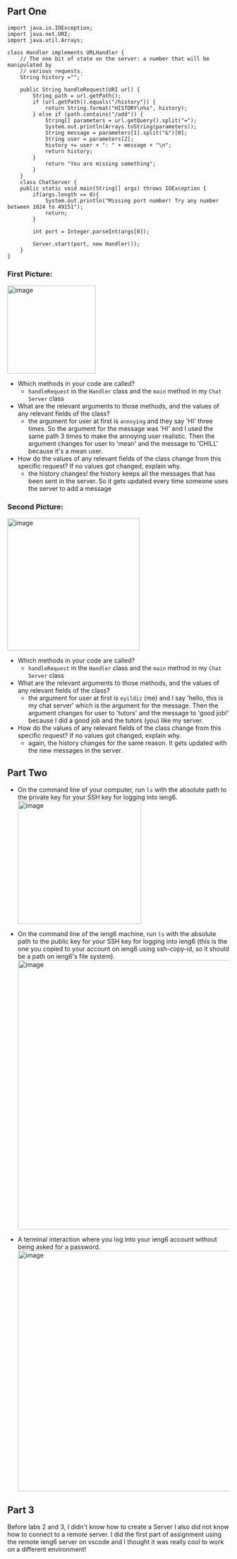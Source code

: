 ## Part One

```
import java.io.IOException;
import java.net.URI;
import java.util.Arrays;

class Handler implements URLHandler {
    // The one bit of state on the server: a number that will be manipulated by
    // various requests.
    String history ="";`

    public String handleRequest(URI url) {
        String path = url.getPath();
        if (url.getPath().equals("/history")) {
            return String.format("HISTORY\n%s", history);
        } else if (path.contains("/add")) {
            String[] parameters = url.getQuery().split("=");
            System.out.println(Arrays.toString(parameters));
            String message = parameters[1].split("&")[0];
            String user = parameters[2];
            history += user + ": " + message + "\n";
            return history;
        } 
            return "You are missing something";
        }
    } 
    class ChatServer {
    public static void main(String[] args) throws IOException {
        if(args.length == 0){
            System.out.println("Missing port number! Try any number between 1024 to 49151");
            return;
        }

        int port = Integer.parseInt(args[0]);

        Server.start(port, new Handler());
    }
} 
```

### First Picture:
<img width="200" alt="image" src="https://github.com/ebyildiz/cse15l-lab-reports/assets/131305803/fe6ce8c9-b712-457d-b697-eef13a6883a8"> 

+ Which methods in your code are called?
    - `handleRequest` in the `Handler` class and the `main` method in my `Chat Server` class
+ What are the relevant arguments to those methods, and the values of any relevant fields of the class?
    - the argument for user at first is `annoying` and they say 'HI' three times. So the argument for the message was 'HI' and I used the same path 3 times to make the annoying user realistic. Then the argument changes for user to 'mean' and the message to 'CHILL' because it's a mean user.
+ How do the values of any relevant fields of the class change from this specific request? If no values got changed, explain why.
    - the history changes! the history keeps all the messages that has been sent in the server. So it gets updated every time someone uses the server to add a message

### Second Picture:
<img width="300" alt="image" src="https://github.com/ebyildiz/cse15l-lab-reports/assets/131305803/868aba84-a2c4-489d-a0e1-59f37d1c3c57">

+ Which methods in your code are called?
    - `handleRequest` in the `Handler` class and the `main` method in my `Chat Server` class
+ What are the relevant arguments to those methods, and the values of any relevant fields of the class?
    - the argument for user at first is `eyildiz` (me) and I say 'hello, this is my chat server' which is the argument for the message. Then the argument changes for user to 'tutors' and the message to 'good job!' because I did a good job and  the tutors (you) like my server.
+ How do the values of any relevant fields of the class change from this specific request? If no values got changed, explain why.
    - again, the history changes for the same reason. It gets updated with the new messages in the server.
    
## Part Two
+ On the command line of your computer, run `ls` with the absolute path to the private key for your SSH key for logging into ieng6.
      <img width="279" alt="image" src="https://github.com/ebyildiz/cse15l-lab-reports/assets/131305803/36963318-5a73-4bfb-a6a5-ecc1b46d9714">

+ On the command line of the ieng6 machine, run `ls` with the absolute path to the public key for your SSH key for logging into ieng6 (this is the one you copied to your account on ieng6 using ssh-copy-id, so it should be a path on ieng6's file system).
      <img width="611" alt="image" src="https://github.com/ebyildiz/cse15l-lab-reports/assets/131305803/564a3ec2-8baf-4aae-8d16-2a61602527b3">

+ A terminal interaction where you log into your ieng6 account without being asked for a password.
      <img width="546" alt="image" src="https://github.com/ebyildiz/cse15l-lab-reports/assets/131305803/5beb7d1e-71af-4cbd-8a62-832f39361c1c">

## Part 3
Before labs 2 and 3, I didn't know how to create a Server I also did not know how to connect to a remote server. I did the first part of assignment using the remote ieng6 server on vscode and I thought it was really cool to work on a different environment!
